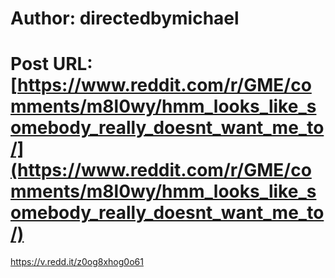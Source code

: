 # Author: directedbymichael
# Post URL: [https://www.reddit.com/r/GME/comments/m8l0wy/hmm_looks_like_somebody_really_doesnt_want_me_to/](https://www.reddit.com/r/GME/comments/m8l0wy/hmm_looks_like_somebody_really_doesnt_want_me_to/)


https://v.redd.it/z0og8xhog0o61